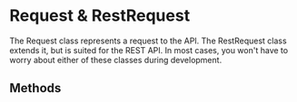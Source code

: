 # Request & RestRequest

The Request class represents a request to the API. The RestRequest class extends it, but is suited for the REST API. In most cases, you won't have to worry about either of these classes during development.

## Methods